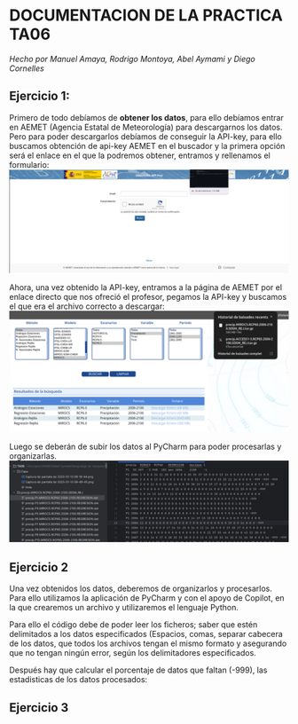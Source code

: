 # DOCUMENTACION DE LA PRACTICA TA06
_Hecho por Manuel Amaya, Rodrigo Montoya, Abel Aymami y Diego Cornelles_

## Ejercicio 1:
Primero de todo debíamos de **obtener los datos**, para ello debíamos entrar en AEMET (Agencia Estatal de Meteorología) para descargarnos los datos. Pero para poder descargarlos debíamos de conseguir la API-key, para ello buscamos obtención de api-key AEMET en el buscador y la primera opción será el enlace en el que la podremos obtener, entramos y rellenamos el formulario:
![ImagenAPI](./Caps/Cap_API.png)

Ahora, una vez obtenido la API-key, entramos a la página de AEMET por el enlace directo que nos ofreció el profesor, pegamos la API-key y buscamos el que era el archivo correcto a descargar:
![ImagenDescarga](./Caps/Cap_ArchDownload.png)

Luego se deberán de subir los datos al PyCharm para poder procesarlas y organizarlas.
![ImagenPyCHarm](./Caps/Cap_PyCharm.png)

## Ejercicio 2
Una vez obtenidos los datos, deberemos de organizarlos y procesarlos. Para ello utilizamos la aplicación de PyCharm y con el apoyo de Copilot, en la que crearemos un archivo y utilizaremos el lenguaje Python.

Para ello el código debe de poder leer los ficheros; saber que estén delimitados a los datos especificados (Espacios, comas, separar cabecera de los datos, que todos los archivos tengan el mismo formato y asegurando que no tengan ningún error, según los delimitadores especificados. 

Después hay que calcular el porcentaje de datos que faltan (-999), las estadisticas de los datos procesados:



## Ejercicio 3
